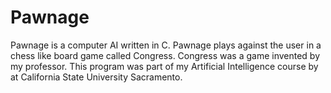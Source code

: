 # Pawnage
Pawnage is a computer AI written in C. Pawnage plays against the user in a chess like board game called Congress. Congress was a game invented by my professor. This program was part of my Artificial Intelligence course by at California State University Sacramento.
